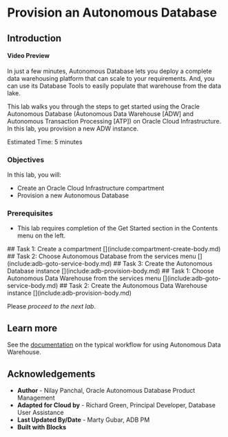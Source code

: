 # Provision an Autonomous Database

## Introduction

#### Video Preview

[](youtube:BvSkiWWhuN4)

In just a few minutes, Autonomous Database lets you deploy a complete data warehousing platform that can scale to your requirements. And, you can use its Database Tools to easily populate that warehouse from the data lake.

This lab walks you through the steps to get started using the Oracle Autonomous Database (Autonomous Data Warehouse [ADW] and Autonomous Transaction Processing [ATP]) on Oracle Cloud Infrastructure. In this lab, you provision a new ADW instance.

Estimated Time: 5 minutes

### Objectives

In this lab, you will:

-   Create an Oracle Cloud Infrastructure compartment
-   Provision a new Autonomous Database

### Prerequisites

-   This lab requires completion of the Get Started section in the Contents menu on the left.

<if type="freetier">
## Task 1: Create a compartment
[](include:compartment-create-body.md)
</if>

<if type="freetier">
## Task 2: Choose Autonomous Database from the services menu
[](include:adb-goto-service-body.md)
</if>
<if type="freetier">
## Task 3: Create the Autonomous Database instance
[](include:adb-provision-body.md)
</if>

<if type="livelabs">
## Task 1: Choose Autonomous Data Warehouse from the services menu
[](include:adb-goto-service-body.md)
</if>
<if type="livelabs">
## Task 2: Create the Autonomous Data Warehouse instance
[](include:adb-provision-body.md)
</if>

Please *proceed to the next lab*.

## Learn more

See the [documentation](https://docs.oracle.com/en/cloud/paas/autonomous-data-warehouse-cloud/user/autonomous-workflow.html#GUID-5780368D-6D40-475C-8DEB-DBA14BA675C3) on the typical workflow for using Autonomous Data Warehouse.

## Acknowledgements

- **Author** - Nilay Panchal, Oracle Autonomous Database Product Management
- **Adapted for Cloud by** - Richard Green, Principal Developer, Database User Assistance
- **Last Updated By/Date** - Marty Gubar, ADB PM
- **Built with Blocks**
